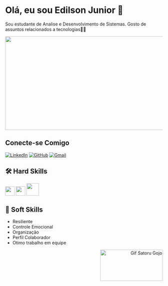 # Olá, eu sou Edilson Junior 🚀  

Sou estudante de Analise e Desenvolvimento de Sistemas. Gosto de assuntos relacionados a tecnologias👨‍💻


<div  align="right"> <img src="https://i.pinimg.com/originals/c6/33/c2/c633c20ede82f0e0ced7d570dbe3a1f3.gif" alt="Gif Satoru Gojo" height="300" width="1000"/>
</div> 


## Conecte-se Comigo

[![LinkedIn](https://img.shields.io/badge/LinkedIn-0077B5?style=for-the-badge&logo=linkedin&logoColor=white)](https://www.linkedin.com/in/edilson-junior-319702233/)
[![GitHub](https://img.shields.io/badge/GitHub-00FF00?style=for-the-badge&logo=github&logoColor=white)](https://github.com/edilsonjr7)
[![Gmail](https://img.shields.io/badge/Gmail-FF0000?style=for-the-badge&logo=gmail&logoColor=white)](mailto:edilsondesouzalimajunior10@gmail.com)

## 🛠 Hard Skills

<img src="https://cdn.jsdelivr.net/gh/devicons/devicon@latest/icons/html5/html5-original.svg" height="30"/> <img src="https://cdn.jsdelivr.net/gh/devicons/devicon@latest/icons/css3/css3-original.svg" height="30"/>  <img src="https://cdn.jsdelivr.net/gh/devicons/devicon@latest/icons/mysql/mysql-original-wordmark.svg" height="40"/>

## 🧠 Soft Skills

- Resiliente
- Controle Emocional
- Organização
- Perfil Colaborador
- Otimo trabalho em equipe

<div  align="right"> <img src="https://github.com/edilsonjr7/edilsonjr7/assets/168863307/61a22ca7-d6b6-4a4f-a859-0be6c3a21651" alt="Gif Satoru Gojo" height="100" width="200"/>
</div> 


